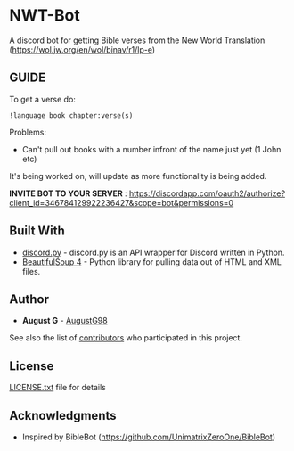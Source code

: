 # NWT-Bot

A discord bot for getting Bible verses from the New World Translation (https://wol.jw.org/en/wol/binav/r1/lp-e)


## GUIDE
To get a verse do:

`!language book chapter:verse(s)`

Problems:

* Can't pull out books with a number infront of the name just yet (1 John etc)

It's being worked on, will update as more functionality is being added.

**INVITE BOT TO YOUR SERVER** : https://discordapp.com/oauth2/authorize?client_id=346784129922236427&scope=bot&permissions=0



## Built With

* [discord.py](https://github.com/Rapptz/discord.py) - discord.py is an API wrapper for Discord written in Python.
* [BeautifulSoup 4](https://www.crummy.com/software/BeautifulSoup/bs4/doc/) - Python library for pulling data out of HTML and XML files.

## Author


* **August G** - [AugustG98](https://github.com/AugustG98)

See also the list of [contributors](https://github.com/AugustG98/NWT-Bot/graphs/contributors) who participated in this project.


## License

[LICENSE.txt](LICENSE.txt) file for details


## Acknowledgments

* Inspired by BibleBot (https://github.com/UnimatrixZeroOne/BibleBot)

